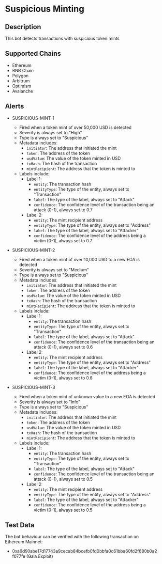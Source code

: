 # Suspicious Minting

## Description

This bot detects transactions with suspicious token mints

## Supported Chains

- Ethereum
- BNB Chain
- Polygon
- Arbitrum
- Optimism
- Avalanche

## Alerts

- SUSPICIOUS-MINT-1

  - Fired when a token mint of over 50,000 USD is detected
  - Severity is always set to "High"
  - Type is always set to "Suspicious"
  - Metadata includes:
    - `initiator`: The address that initiated the mint
    - `token`: The address of the token
    - `usdValue`: The value of the token minted in USD
    - `txHash`: The hash of the transaction
    - `mintRecipient`: The address that the token is minted to
  - Labels include:
    - Label 1:
      - `entity`: The transaction hash
      - `entityType`: The type of the entity, always set to "Transaction"
      - `label`: The type of the label, always set to "Attack"
      - `confidence`: The confidence level of the transaction being an attack (0-1), always set to 0.7
    - Label 2:
      - `entity`: The mint recipient address
      - `entityType`: The type of the entity, always set to "Address"
      - `label`: The type of the label, always set to "Attacker"
      - `confidence`: The confidence level of the address being a victim (0-1), always set to 0.7

- SUSPICIOUS-MINT-2

  - Fired when a token mint of over 10,000 USD to a new EOA is detected
  - Severity is always set to "Medium"
  - Type is always set to "Suspicious"
  - Metadata includes:
    - `initiator`: The address that initiated the mint
    - `token`: The address of the token
    - `usdValue`: The value of the token minted in USD
    - `txHash`: The hash of the transaction
    - `mintRecipient`: The address that the token is minted to
  - Labels include:
    - Label 1:
      - `entity`: The transaction hash
      - `entityType`: The type of the entity, always set to "Transaction"
      - `label`: The type of the label, always set to "Attack"
      - `confidence`: The confidence level of the transaction being an attack (0-1), always set to 0.6
    - Label 2:
      - `entity`: The mint recipient address
      - `entityType`: The type of the entity, always set to "Address"
      - `label`: The type of the label, always set to "Attacker"
      - `confidence`: The confidence level of the address being a victim (0-1), always set to 0.6

- SUSPICIOUS-MINT-3
  - Fired when a token mint of unknown value to a new EOA is detected
  - Severity is always set to "Info"
  - Type is always set to "Suspicious"
  - Metadata includes:
    - `initiator`: The address that initiated the mint
    - `token`: The address of the token
    - `usdValue`: The value of the token minted in USD
    - `txHash`: The hash of the transaction
    - `mintRecipient`: The address that the token is minted to
  - Labels include:
    - Label 1:
      - `entity`: The transaction hash
      - `entityType`: The type of the entity, always set to "Transaction"
      - `label`: The type of the label, always set to "Attack"
      - `confidence`: The confidence level of the transaction being an attack (0-1), always set to 0.5
    - Label 2:
      - `entity`: The mint recipient address
      - `entityType`: The type of the entity, always set to "Address"
      - `label`: The type of the label, always set to "Attacker"
      - `confidence`: The confidence level of the address being a victim (0-1), always set to 0.5

## Test Data

The bot behaviour can be verified with the following transaction on Ethereum Mainnet:

- 0xa6d90abe17d17743a9cecab84bcefb0fd0bbfa0c61bba60fd2f680b0a2f077fe (Gala Exploit)
